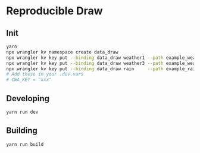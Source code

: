 # Reproducible Draw

## Init

```bash
yarn
npx wrangler kv namespace create data_draw
npx wrangler kv key put --binding data_draw weather1 --path example_weather1.json --local
npx wrangler kv key put --binding data_draw weather3 --path example_weather3.json --local
npx wrangler kv key put --binding data_draw rain     --path example_rain.json     --local
# Add these in your .dev.vars
# CWA_KEY = "xxx"
```

## Developing

```bash
yarn run dev
```

## Building

```bash
yarn run build
```
